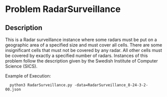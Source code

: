 # Problem RadarSurveillance
## Description
This is a Radar surveillance instance where some radars must be put on a geographic area of a specified size and must cover all cells.
There are some insignificant cells that must not be covered by any radar. All other cells must be covered by exactly a specified number of radars.
Instances of this problem follow the description given by the Swedish Institute of Computer Science (SICS).

Example of Execution:
```
  python3 RadarSurveillance.py -data=RadarSurveillance_8-24-3-2-00.json
